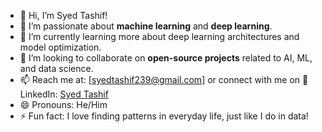 - 👋 Hi, I’m Syed Tashif!
- 👀 I’m passionate about **machine learning** and **deep learning**.
- 🌱 I’m currently learning more about deep learning architectures and model optimization.
- 💞️ I’m looking to collaborate on **open-source projects** related to AI, ML, and data science.
- 📫 Reach me at: [syedtashif239@gmail.com] or connect with me on 💼 LinkedIn: [Syed Tashif](https://www.linkedin.com/in/syed-tashif-a3bb1a284/)
- 😄 Pronouns: He/Him
- ⚡ Fun fact: I love finding patterns in everyday life, just like I do in data!


<!---
syedtashif/syedtashif is a ✨ special ✨ repository because its `README.md` (this file) appears on your GitHub profile.
You can click the Preview link to take a look at your changes.
--->

